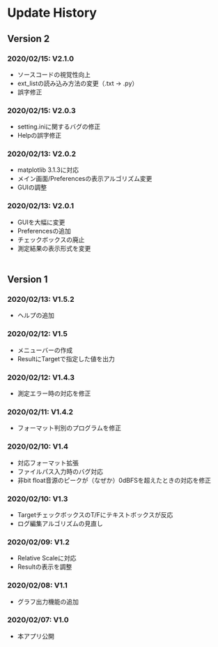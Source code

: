 # Update History

## Version 2
### 2020/02/15: V2.1.0
- ソースコードの視覚性向上
- ext_listの読み込み方法の変更（.txt → .py）
- 誤字修正
　  
### 2020/02/15: V2.0.3
- setting.iniに関するバグの修正
- Helpの誤字修正
　  
### 2020/02/13: V2.0.2
- matplotlib 3.1.3に対応
- メイン画面/Preferencesの表示アルゴリズム変更
- GUIの調整
　  
### 2020/02/13: V2.0.1
- GUIを大幅に変更
- Preferencesの追加
- チェックボックスの廃止
- 測定結果の表示形式を変更
　  
　  
## Version 1
### 2020/02/13: V1.5.2
- ヘルプの追加
　  
### 2020/02/12: V1.5
- メニューバーの作成
- ResultにTargetで指定した値を出力
　  
### 2020/02/12: V1.4.3
- 測定エラー時の対応を修正
　  
### 2020/02/11: V1.4.2
- フォーマット判別のプログラムを修正
　  
### 2020/02/10: V1.4
- 対応フォーマット拡張
- ファイルパス入力時のバグ対応
- 非bit float音源のピークが（なぜか）0dBFSを超えたときの対応を修正
　  
### 2020/02/10: V1.3
- TargetチェックボックスのT/Fにテキストボックスが反応
- ログ編集アルゴリズムの見直し
　  
### 2020/02/09: V1.2
- Relative Scaleに対応
- Resultの表示を調整
　  
### 2020/02/08: V1.1
- グラフ出力機能の追加
　  
### 2020/02/07: V1.0
- 本アプリ公開
